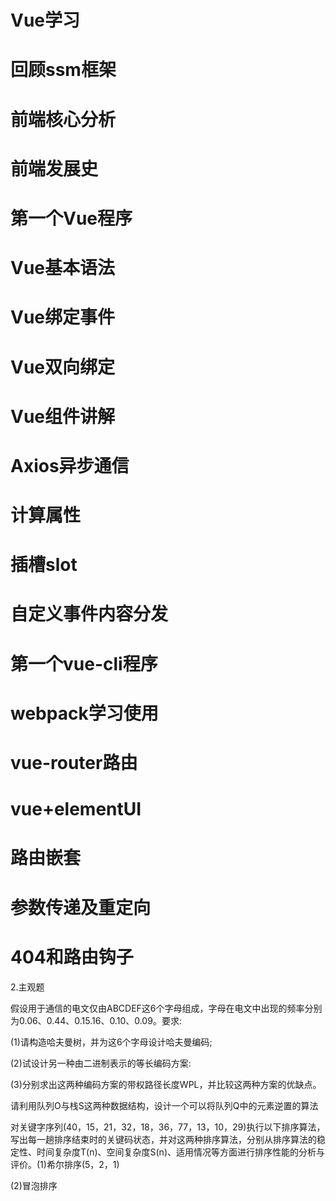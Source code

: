 #                                                              Vue学习





# 回顾ssm框架







# 前端核心分析







# 前端发展史







# 第一个Vue程序





# Vue基本语法







# Vue绑定事件







# Vue双向绑定







# Vue组件讲解







# Axios异步通信







# 计算属性







# 插槽slot







# 自定义事件内容分发







# 第一个vue-cli程序







# webpack学习使用









# vue-router路由









# vue+elementUI









# 路由嵌套





# 参数传递及重定向







# 404和路由钩子









2.主观题

假设用于通信的电文仅由ABCDEF这6个字母组成，字母在电文中出现的频率分别为0.06、0.44、0.15.16、0.10、0.09。要求:

(1)请构造哈夫曼树，并为这6个字母设计哈夫曼编码; 

(2)试设计另一种由二进制表示的等长编码方案:

(3)分别求出这两种编码方案的带权路径长度WPL，并比较这两种方案的优缺点。









请利用队列O与栈S这两种数据结构，设计一个可以将队列Q中的元素逆置的算法







对关键字序列(40，15，21，32，18，36，77，13，10，29)执行以下排序算法，写出每一趟排序结束时的关键码状态，并对这两种排序算法，分别从排序算法的稳定性、时间复杂度T(n)、空间复杂度S(n)、适用情况等方面进行排序性能的分析与评价。(1)希尔排序(5，2，1)

(2)冒泡排序